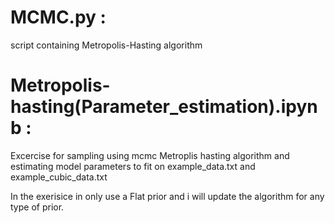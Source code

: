 # MCMC.py : 
script containing Metropolis-Hasting algorithm

# Metropolis-hasting(Parameter_estimation).ipynb :
Excercise for sampling using mcmc Metroplis hasting algorithm and estimating model parameters to fit on example_data.txt and example_cubic_data.txt

In the exerisice in only use a Flat prior and i will update the algorithm for any type of prior.
